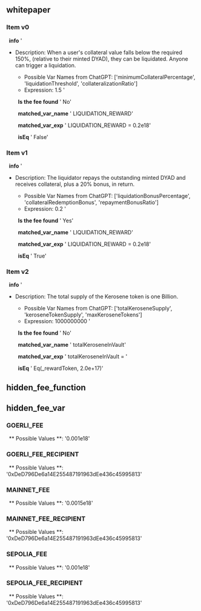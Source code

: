 ## whitepaper

### Item v0

   &ensp;**info**
 '  &emsp; 
- Description: When a user's collateral value falls below the required 150%, (relative to their minted DYAD), they can be liquidated. Anyone can trigger a liquidation.  
   - Possible Var Names from ChatGPT: ['minimumCollateralPercentage', 'liquidationThreshold', 'collateralizationRatio'] 
   - Expression:  1.5 
'

   &ensp;**Is the fee found**
 '   No'

   &ensp;**matched_var_name**
 '   LIQUIDATION_REWARD'

   &ensp;**matched_var_exp**
 '   LIQUIDATION_REWARD = 0.2e18'

   &ensp;**isEq**
 '   False'

### Item v1

   &ensp;**info**
 '  &emsp; 
- Description: The liquidator repays the outstanding minted DYAD and receives collateral, plus a 20% bonus, in return. 
   - Possible Var Names from ChatGPT: ['liquidationBonusPercentage', 'collateralRedemptionBonus', 'repaymentBonusRatio'] 
   - Expression:  0.2 
'

   &ensp;**Is the fee found**
 '   Yes'

   &ensp;**matched_var_name**
 '   LIQUIDATION_REWARD'

   &ensp;**matched_var_exp**
 '   LIQUIDATION_REWARD = 0.2e18'

   &ensp;**isEq**
 '   True'

### Item v2

   &ensp;**info**
 '  &emsp; 
- Description: The total supply of the Kerosene token is one Billion.  
   - Possible Var Names from ChatGPT: ['totalKeroseneSupply', 'keroseneTokenSupply', 'maxKeroseneTokens'] 
   - Expression:  1000000000 
'

   &ensp;**Is the fee found**
 '   No'

   &ensp;**matched_var_name**
 '   totalKeroseneInVault'

   &ensp;**matched_var_exp**
 '   totalKeroseneInVault = '

   &ensp;**isEq**
 '   Eq(_rewardToken, 2.0e+17)'


## hidden_fee_function


## hidden_fee_var

### GOERLI_FEE

  &ensp;** Possible Values **:
 '0.001e18'

### GOERLI_FEE_RECIPIENT

  &ensp;** Possible Values **:
 '0xDeD796De6a14E255487191963dEe436c45995813'

### MAINNET_FEE

  &ensp;** Possible Values **:
 '0.0015e18'

### MAINNET_FEE_RECIPIENT

  &ensp;** Possible Values **:
 '0xDeD796De6a14E255487191963dEe436c45995813'

### SEPOLIA_FEE

  &ensp;** Possible Values **:
 '0.001e18'

### SEPOLIA_FEE_RECIPIENT

  &ensp;** Possible Values **:
 '0xDeD796De6a14E255487191963dEe436c45995813'


